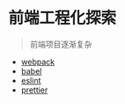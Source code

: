# 前端工程化探索

> 前端项目逐渐复杂

- [webpack](/docs/webpack.md)
- [babel](/docs/babel.md)
- [eslint](/docs/eslint.md)
- [prettier](/docs/prettier.md)
